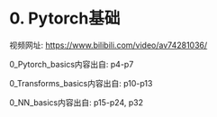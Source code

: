 # 0. Pytorch基础

视频网址: https://www.bilibili.com/video/av74281036/

0_Pytorch_basics内容出自: p4-p7

0_Transforms_basics内容出自: p10-p13

0_NN_basics内容出自: p15-p24, p32

